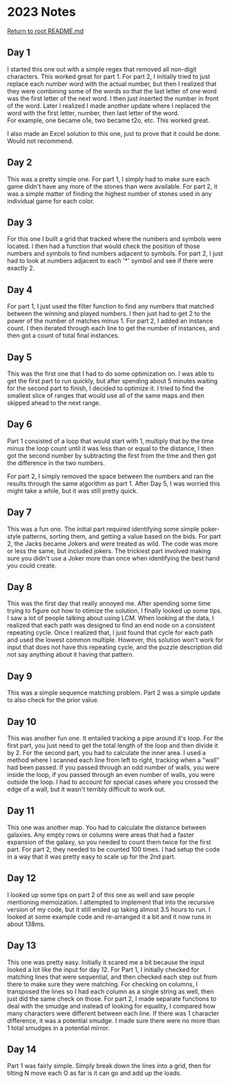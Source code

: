 # 2023 Notes

[Return to root README.md](../README.md)

## Day 1

I started this one out with a simple regex that removed all non-digit characters.  This worked great for part 1.  For part 2, I
initially tried to just replace each number word with the actual number, but then I realized that they were combining some of the
words so that the last letter of one word was the first letter of the next word. I then just inserted the number in front of the word.
Later I realized I made another update where I replaced the word with the first letter, number, then last letter of the word.  
For example, one became o1e, two became t2o, etc.  This worked great.

I also made an Excel solution to this one, just to prove that it could be done.  Would not recommend.

## Day 2

This was a pretty simple one. For part 1, I simply had to make sure each game didn't have any more of the stones than were available.
For part 2, it was a simple matter of finding the highest number of stones used in any individual game for each color.  

## Day 3

For this one I built a grid that tracked where the numbers and symbols were located.  I then had a function that would check the position
of those numbers and symbols to find numbers adjacent to symbols.  For part 2, I just had to look at numbers adjacent to each '*' symbol 
and see if there were exactly 2.

## Day 4

For part 1, I just used the filter function to find any numbers that matched between the winning and played numbers.  I then just had to
get 2 to the power of the number of matches minus 1.  For part 2, I added an instance count.  I then iterated through each line to get the
number of instances, and then got a count of total final instances.

## Day 5

This was the first one that I had to do some optimization on.  I was able to get the first part to run quickly, but after spending
about 5 minutes waiting for the second part to finish, I decided to optimize it.  I tried to find the smallest slice of ranges that
would use all of the same maps and then skipped ahead to the next range.

## Day 6

Part 1 consisted of a loop that would start with 1, multiply that by the time minus the loop count until it was less than or equal
to the distance, I then got the second number by subtracting the first from the time and then got the difference in the two numbers.

For part 2, I simply removed the space between the numbers and ran the results through the same algorithm as part 1.  After Day 5,
I was worried this might take a while, but it was still pretty quick.

## Day 7

This was a fun one.  The initial part required identifying some simple poker-style patterns, sorting them, and getting a value based
on the bids.  For part 2, the Jacks became Jokers and were treated as wild.  The code was more or less the same, but included jokers.
The trickiest part involved making sure you didn't use a Joker more than once when identifying the best hand you could create.

## Day 8

This was the first day that really annoyed me.  After spending some time trying to figure out how to otimize the solution, I finally
looked up some tips.  I saw a lot of people talking about using LCM.  When looking at the data, I realized that each path was designed
to find an end node on a consistent repeating cycle.  Once I realized that, I just found that cycle for each path and used the lowest
common multiple.  However, this solution won't work for input that does not have this repeating cycle, and the puzzle description did
not say anything about it having that pattern.

## Day 9

This was a simple sequence matching problem.  Part 2 was a simple update to also check for the prior value.

## Day 10

This was another fun one.  It entailed tracking a pipe around it's loop.  For the first part, you just need to get the total length
of the loop and then divide it by 2.  For the second part, you had to calculate the inner area.  I used a method where I scanned each
line from left to right, tracking when a "wall" had been passed.  If you passed through an odd number of walls, you were inside the
loop, if you passed through an even number of walls, you were outside the loop.  I had to account for special cases where you crossed
the edge of a wall, but it wasn't terribly difficult to work out.

## Day 11

This one was another map.  You had to calculate the distance between galaxies.  Any empty rows or columns were areas that had a faster
expansion of the galaxy, so you needed to count them twice for the first part.  For part 2, they needed to be counted 100 times.  I
had setup the code in a way that it was pretty easy to scale up for the 2nd part.

## Day 12

I looked up some tips on part 2 of this one as well and saw people mentioning memoization.  I attempted to implement that into the
recursive version of my code, but it still ended up taking almost 3.5 hours to run.  I looked at some example code and re-arranged
it a bit and it now runs in about 138ms.

## Day 13

This one was pretty easy.  Initially it scared me a bit because the input looked a lot like the input for day 12. For Part 1, I
initially checked for matching lines that were sequential, and then checked each step out from there to make sure they were matching.
For checking on columns, I transposed the lines so I had each column as a single string as well, then just did the same check on those.
For part 2, I made separate functions to deal with the smudge and instead of looking for equality, I compared how many characters were
different between each line.  If there was 1 character difference, it was a potential smudge.  I made sure there were no more than 1
total smudges in a potential mirror.

## Day 14

Part 1 was fairly simple.  Simply break down the lines into a grid, then for tilting N move each O as far is it can go and add up the
loads.